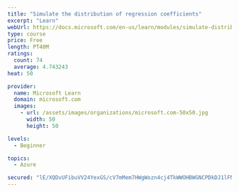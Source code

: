 ```yaml
---
title: "Simulate the distribution of regression coefficients"
excerpt: "Learn"
webUrl: https://docs.microsoft.com/en-us/learn/modules/simulate-distribution-regression-coefficients/simulate-distribution-regression-coefficients/
type: course
price: Free
length: PT40M
ratings:
  count: 74
  average: 4.743243
heat: 50

provider:
  name: Microsoft Learn
  domain: microsoft.com
  images:
    - url: /assets/images/organizations/microsoft.com-50x50.jpg
      width: 50
      height: 50

levels:
  - Beginner

topics:
  - Azure

secured: "lE/XQDvUFibuVV24YexGS/cV7mMem7HWgWozn4cj4TkWWOHBWGNCPDkDJ1lFNzcnDuwEP3gmeH0enze050qtbvxdhRDSYBc3LQ8MvQC5ehGNse0Ho3KbUuBB/xZN2xZ2Af9cyKK3VorxrpssKqZhKihX70OdVadL1ZMyE7DebOzeXg62bhxixtFNn8HoQx4YEYD7ik53QgFsp7aWcAAsipJI2z2RMKRFBO7ca0hypC+gxX0FpCzS3DAf6HVKXitS3l7EF/Zg9DynQnRdnxktNfnjW3vn1a8SPO0s/FIjHisNMIeiCS/LyOHYu5jdIh8pSCnIL3hNk15Yry3Ll4rlxXGCj97TYrat281Axh9n+DlvtN6stQJtHyZYtvc/kCIPmjRtievW7jzk4Xz9zG0HLZuYqNYGVTINsPFfsE10XBY=;24VgHF6M37ZdYG5TjGZ5uA=="
---
```



